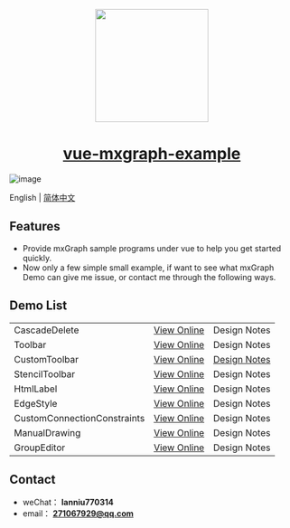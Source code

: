 <p align="center">
  <img width="200" src="http://picture.lanniu.top/vue-mxgraph.png">
</p>

<h1 align="center">
  <a href="https://demo.mxgraph.lanniu.top" target="_blank">vue-mxgraph-example</a>
</h1>

![image](http://picture.lanniu.top/gitTool.gif)

English | [简体中文](README-zh_CN.md)

## Features
* Provide mxGraph sample programs under vue to help you get started quickly.
* Now only a few simple small example, if want to see what mxGraph Demo can give me issue, or contact me through the following ways.

## Demo List

<table>
  <tr>
    <td>CascadeDelete</td>
    <td><a href="https://demo.mxgraph.lanniu.top/#/cascadeDelete" target="_blank">View Online</a></td>
    <td>Design Notes</td>
  </tr>
  <tr>
    <td>Toolbar</td>
    <td><a href="https://demo.mxgraph.lanniu.top/#/toolbar" target="_blank">View Online</a></td>
    <td>Design Notes</td>
  </tr>
  <tr>
    <td>CustomToolbar</td>
    <td><a href="https://demo.mxgraph.lanniu.top/#/customToolbar" target="_blank">View Online</a></td>
    <td><a href="https://github.com/lanniu/vue-mxgraph-example/tree/master/src/views/example/customToolbar">Design Notes</a></td>
  </tr>
  <tr>
    <td>StencilToolbar</td>
    <td><a href="https://demo.mxgraph.lanniu.top/#/stencilToolbar" target="_blank">View Online</a></td>
    <td>Design Notes</td>
  </tr>
  <tr>
    <td>HtmlLabel</td>
    <td><a href="https://demo.mxgraph.lanniu.top/#/htmlLabel" target="_blank">View Online</a></td>
    <td>Design Notes</td>
  </tr>
  <tr>
    <td>EdgeStyle</td>
    <td><a href="https://demo.mxgraph.lanniu.top/#/edgeStyle" target="_blank">View Online</a></td>
    <td>Design Notes</td>
  </tr>
  <tr>
    <td>CustomConnectionConstraints</td>
    <td><a href="https://demo.mxgraph.lanniu.top/#/customConnectionConstraints" target="_blank">View Online</a></td>
    <td>Design Notes</td>
  </tr>
  <tr>
    <td>ManualDrawing</td>
    <td><a href="https://demo.mxgraph.lanniu.top/#/manualDrawing" target="_blank">View Online</a></td>
    <td>Design Notes</td>
  </tr>
  <tr>
    <td>GroupEditor</td>
    <td><a href="https://demo.mxgraph.lanniu.top/#/groupEditor" target="_blank">View Online</a></td>
    <td>Design Notes</td>
  </tr>
</table>
    
## Contact
* weChat： **lanniu770314**
* email： **271067929@qq.com**
